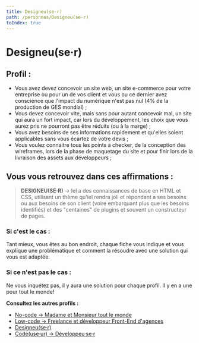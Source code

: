 ```yaml
---
title: Designeu(se·r)
path: /personnas/Designeu(se·r)
toIndex: true
---
```


# Designeu(se·r)

## Profil :

- Vous avez devez concevoir un site web, un site e-commerce pour votre entreprise ou pour un de vos client et vous ou ce dernier avez conscience que l'impact du numérique n'est pas nul (4% de la production de GES mondial) ;
- Vous devez concevoir vite, mais sans pour autant concevoir mal, un site qui aura un fort impact, car lors du développement, les choix que vous aurez pris ne pourront pas être réduits (ou à la marge) ;
- Vous avez besoins de ses informations rapidement et qu'elles soient applicables sans vous écartez de votre devis ;
- Vous voulez connaitre tous les points à checker, de la conception des wireframes, lors de la phase de maquetage du site et pour finir lors de la livraison des assets aux développeurs ;

## Vous vous retrouvez dans ces affirmations :

> **DESIGNEU(SE·R)** → Iel a des connaissances de base en HTML et CSS, utilisant un thème qu'iel rendra joli et répondant a ses besoins ou aux besoins de son client (voire embarquant plus que les besoins identifiés) et des "centaines" de plugins et souvent un constructeur de pages.

### Si c'est le cas :

Tant mieux, vous êtes au bon endroit, chaque fiche vous indique et vous explique une problématique et comment la résoudre avec une solution qui vous est adaptée.

### Si ce n'est pas le cas :

Ne vous inquétez pas, il y aura une solution pour chaque profil. Il y en a une pour tout le monde!

**Consultez les autres profils :**

- [No-code → Madame et Monsieur tout le monde](./No-code%20%E2%86%92%20Madame%20et%20Monsieur%20tout%20le%20monde.md)
- [Low-code → Freelance et développeur Front-End d'agences](./Low-code%20%E2%86%92%20Freelance%20et%20d%C3%A9veloppeur%20Front-End%20d'agences.md)
- [Designeu(se·r)](<./Designeu(se%C2%B7r).md>)
- [Code(use·ur) → Développeu·se·r](<./Code(use%C2%B7ur)%20%E2%86%92%20D%C3%A9veloppeu%C2%B7se%C2%B7r.md>)

<!--
### Comment on l'attrape

> On répond à ses besoins de réduire son impact écologique en lui montrant comment faire de l'éco-conception et optimiser sa production graphique et web. On se rend visible là où il est : Groupe Facebook, blog d'influenceur WP, site de tutos (WP marmite...), sites spécialisés.

### Moyens :

- Liste d'hébergeurs préconisé, adaptés a ses besoins et ses moyens, qui peuvent offrir des génération de version statique du site
- On publie un livre **Éco-conception avec WordPress : les n bonnes pratiques**
  - On adapte le discours à un niveau plus graphiste et on mets un peu de code
- [Guide des 'n' bonnes pratiques pour WordPress & Personnas](/Guide%20des%20'n'%20bonnes%20pratiques%20pour%20WordPress%20&%20Personnas/Guide%20des%20'n'%20bonnes%20pratiques%20pour%20WordPress%20&%20Personnas.md)
- Plugin d'évaluation de score éco-index (avec affichage sur les pages et dans le back-office du score), de warnings et avec checklist des points à mettre en place
  [Ecoindex, plugins, badge, CLI.](/Ecoindex,%20plugins,%20badge,%20CLI_/Ecoindex,%20plugins,%20badge,%20CLI_.md) -->
